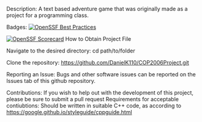 
Description: A text based adventure game that was originally made as a project for a programming class.

Badges: [![OpenSSF Best Practices](https://www.bestpractices.dev/projects/10310/badge)](https://www.bestpractices.dev/projects/10310/badge?cache=0)

[![OpenSSF Scorecard](https://api.scorecard.dev/projects/github.com/DanielK110/COP2006Project/badge)](https://scorecard.dev/viewer/?uri=github.com/DanielK110/COP2006Project)
How to Obtain Project File

Navigate to the desired directory:
cd path/to/folder

Clone the repository:
https://github.com/DanielK110/COP2006Project.git

Reporting an Issue: Bugs and other software issues can be reported on the Issues tab of this github repository.

Contributions: If you wish to help out with the development of this project, please be sure to submit a pull request
Requirements for acceptable contiubtions:
Should be written in suitable C++ code, as according to https://google.github.io/styleguide/cppguide.html
